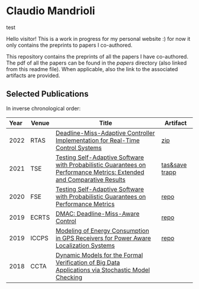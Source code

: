 # Claudio Mandrioli

test

Hello visitor! This is a work in progress for my personal website :) for now it only contains the preprints to papers I co-authored.


This repository contains the preprints of all the papers I have co-authored.
The pdf of all the papers can be found in the _papers_ directory (also linked from this readme file).
When applicable, also the link to the associated artifacts are provided.

## Selected Publications 

In inverse chronological order:

| Year | Venue        | Title     | Artifact |
|:-----|--------------|-----------|----------|
| 2022 | RTAS         | [Deadline-Miss-Adaptive Controller Implementation for Real-Time Control Systems](https://github.com/ManCla/papers/blob/main/pdfs/2022_rtas.pdf) | [zip](https://github.com/ManCla/papers/raw/main/artifacts/rtas2022-artifact.zip)|
| 2021 | TSE          | [Testing Self-Adaptive Software with Probabilistic Guarantees on Performance Metrics: Extended and Comparative Results](https://github.com/ManCla/papers/blob/main/pdfs/2021_tse.pdf) | [tas&save](https://github.com/ManCla/ESEC-FSE-2020/tree/TSE_extension) [trapp](https://github.com/ManCla/TRAPP) | 
| 2020 | FSE          | [Testing Self-Adaptive Software with Probabilistic Guarantees on Performance Metrics](https://github.com/ManCla/papers/blob/main/pdfs/2020_fse.pdf) | [repo](https://github.com/ManCla/ESEC-FSE-2020) |
| 2019 | ECRTS        | [DMAC: Deadline-Miss-Aware Control](https://github.com/ManCla/papers/blob/main/pdfs/2019_ecrts.pdf) | [repo](https://gitlab.control.lth.se/mmaggio/paolo-ecrts19) |
| 2019 | ICCPS        | [Modeling of Energy Consumption in GPS Receivers for Power Aware Localization Systems](https://github.com/ManCla/papers/blob/main/pdfs/2019_iccps.pdf) | [repo](https://gitlab.control.lth.se/mmaggio/gps-modeling)
| 2018 | CCTA         | [Dynamic Models for the Formal Verification of Big Data Applications via Stochastic Model Checking](https://github.com/ManCla/papers/blob/main/pdfs/2018_ccta.pdf) | |


